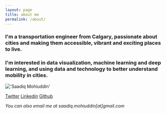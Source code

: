 ```yaml
---
layout: page
title: about me
permalink: /about/
---
```


### I'm a transportation engineer from Calgary, passionate about cities and making them accessible, vibrant and exciting places to live.

### I'm interested in data visualization, machine learning and deep learning, and using data and technology to better understand mobility in cities. 

!['Saadiq Mohiuddin'](https://s3-us-west-2.amazonaws.com/smohiudd.github.co/profile_picture.png)

[Twitter](https://twitter.com/saadiqmohiuddin)
[Linkedin](https://www.linkedin.com/in/saadiqmohiuddin/)
[Github](https://github.com/smohiudd)

*You can also email me at saadiq.mohiuddin[at]gmail.com*
